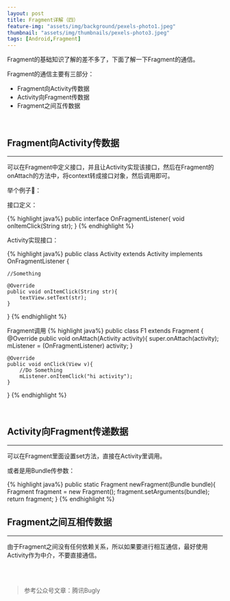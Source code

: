 ```yaml
---
layout: post
title: Fragment详解（四）
feature-img: "assets/img/background/pexels-photo1.jpeg"
thumbnail: "assets/img/thumbnails/pexels-photo3.jpeg"
tags: [Android,Fragment]
---
```


Fragment的基础知识了解的差不多了，下面了解一下Fragment的通信。

Fragment的通信主要有三部分：
* Fragment向Activity传数据
* Activity向Fragment传数据
* Fragment之间互传数据
<br>


## Fragment向Activity传数据
----


可以在Fragment中定义接口，并且让Activity实现该接口，然后在Fragment的onAttach的方法中，将context转成接口对象，然后调用即可。

举个例子🌰：

接口定义：

{% highlight java%}
public interface OnFragmentListener{
    void onItemClick(String str);
}
{% endhighlight %}


Activity实现接口：

{% highlight java%}
public class Activity extends Activity implements OnFragmentListener {

    //Something

    @Override
    public void onItemClick(String str){
        textView.setText(str);
    }

}
{% endhighlight %}


Fragment调用
{% highlight java%}
public class F1 extends Fragment {
    @Override
    public void onAttach(Activity activity){
        super.onAttach(activity);
        mListener = (OnFragmentListener) activity;
    }

    @Override
    public void onClick(View v){
        //Do Something
        mListener.onItemClick("hi activity");
    }

}
{% endhighlight %}

<br>


## Activity向Fragment传递数据
----

可以在Fragment里面设置set方法，直接在Activity里调用。

或者是用Bundle传参数：

{% highlight java%}
public static Fragment newFragment(Bundle bundle){
    Fragment fragment = new Fragment();
    fragment.setArguments(bundle);
    return fragment;
}
{% endhighlight %}
<br>


## Fragment之间互相传数据
----
由于Fragment之间没有任何依赖关系，所以如果要进行相互通信，最好使用Activity作为中介，不要直接通信。


<br><br>

> 参考公众号文章：腾讯Bugly




